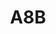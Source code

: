 ---
layout: prologo
menu: false
title: A8B
title-tei: 
letter: A
number: 8
description: Prólogo A
permalink: /A8B/
prev: A8A
next: B1
---